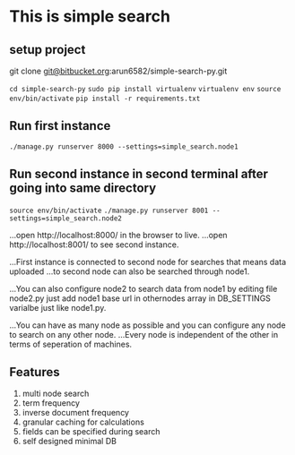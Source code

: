 # This is simple search

## setup project
git clone git@bitbucket.org:arun6582/simple-search-py.git

`cd simple-search-py`
`sudo pip install virtualenv`
`virtualenv env`
`source env/bin/activate`
`pip install -r requirements.txt`

## Run first instance
`./manage.py runserver 8000 --settings=simple_search.node1`


## Run second instance in second terminal after going into same directory
`source env/bin/activate`
`./manage.py runserver 8001 --settings=simple_search.node2`


...open http://localhost:8000/ in the browser to live.
...open http://localhost:8001/ to see second instance.


...First instance is connected to second node for searches that means data uploaded
...to second node can also be searched through node1.

...You can also configure node2 to search data from node1 by editing file node2.py
just add node1 base url in othernodes array in DB_SETTINGS varialbe just like
node1.py.


...You can have as many node as possible and you can configure any node to search on
any other node.
...Every node is independent of the other in terms of seperation of machines.

## Features
1. multi node search
2. term frequency
3. inverse document frequency
4. granular caching for calculations
5. fields can be specified during search
6. self designed minimal DB
